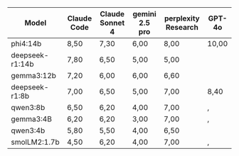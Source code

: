 |Model          |Claude Code|Claude Sonnet 4|gemini 2.5 pro|perplexity Research|GPT-4o|
|---------------|-----------|---------------|--------------|-------------------|------|
|phi4:14b       |8,50       |7,30           |6,00          |8,00               |10,00 |
|deepseek-r1:14b|7,80       |6,50           |5,00          |5,00               |      |
|gemma3:12b     |7,20       |6,00           |6,00          |6,60               |      |
|deepseek-r1:8b |7,00       |6,50           |5,00          |7,00               |8,40  |
|qwen3:8b       |6,50       |6,20           |4,00          |7,00               |,     |
|gemma3:4B      |6,20       |6,20           |3,00          |7,00               |,     |
|qwen3:4b       |5,80       |5,50           |4,00          |6,50               |      |
|smolLM2:1.7b   |4,50       |6,20           |4,00          |7,00               |,     |